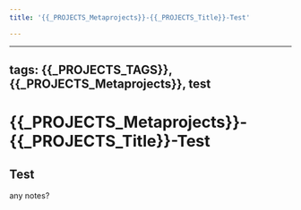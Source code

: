 ```yaml
---
title: '{{_PROJECTS_Metaprojects}}-{{_PROJECTS_Title}}-Test'

---
```


---
tags: {{_PROJECTS_TAGS}}, {{_PROJECTS_Metaprojects}}, test
---

# {{_PROJECTS_Metaprojects}}-{{_PROJECTS_Title}}-Test

## Test
any notes?

